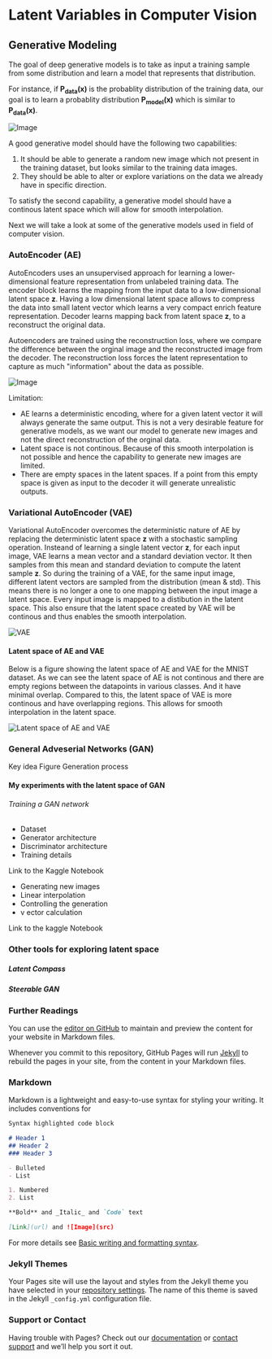 # Latent Variables in Computer Vision

## Generative Modeling

The goal of deep generative models is to take as input a training sample from some distribution and learn a model that represents that distribution.

For instance, if **P<sub>data</sub>(x)** is the probablity distribution of the training data, our goal is to learn a probablity distribution **P<sub>model</sub>(x)** which is similar to **P<sub>data</sub>(x)**.


![Image](https://github.com/raigon44/xai.github.io/blob/main/deepGenerativeModel.PNG)


A good generative model should have the following two capabilities:
1. It should be able to generate a random new image which not present in the training dataset, but looks similar to the training data images.
2. They should be able to alter or explore variations on the data we already have in specific direction.

To satisfy the second capability, a generative model should have a continous latent space which will allow for smooth interpolation.

Next we will take a look at some of the generative models used in field of computer vision.

### AutoEncoder (AE)

AutoEncoders uses an unsupervised approach for learning a lower-dimensional feature representation from unlabeled training data. The encoder block learns the mapping from the input data to a low-dimensional latent space **z**. Having a low dimensional latent space allows to compress the data into small latent vector which learns a very compact enrich feature representation. Decoder learns mapping back from latent space **z**, to a reconstruct the original data. 

Autoencoders are trained using the reconstruction loss, where we compare the difference between the orginal image and the reconstructed image from the decoder. The reconstruction loss forces the latent representation to capture as much "information" about the data as possible.

![Image](https://github.com/raigon44/xai.github.io/blob/main/AE.PNG)

Limitation:
- AE learns a deterministic encoding, where for a given latent vector it will always generate the same output. This is not a very desirable feature for generative models, as we want our model to generate new images and not the direct reconstruction of the orginal data.
- Latent space is not continous. Because of this smooth interpolation is not possible and hence the capability to generate new images are limited.
- There are empty spaces in the latent spaces. If a point from this empty space is given as input to the decoder it will generate unrealistic outputs.

### Variational AutoEncoder (VAE)

Variational AutoEncoder overcomes the deterministic nature of AE by replacing the deterministic latent space **z** with a stochastic sampling operation. Insteand of learning a single latent vector **z**, for each input image, VAE learns a mean vector and a standard deviation vector. It then samples from this mean and standard deviation to compute the latent sample **z**. So during the training of a VAE, for the same input image, different latent vectors are sampled from the distribution (mean & std). This means there is no longer a one to one mapping between the input image a latent space. Every input image is mapped to a distibution in the latent space. This also ensure that the latent space created by VAE will be continous and thus enables the smooth interpolation.   

![VAE](https://github.com/raigon44/xai.github.io/blob/main/VAE.PNG)

#### Latent space of AE and VAE

Below is a figure showing the latent space of AE and VAE for the MNIST dataset. As we can see the latent space of AE is not continous and there are empty regions between the datapoints in various classes. And it have minimal overlap. Compared to this, the latent space of VAE  is more continous and have overlapping regions. This allows for smooth interpolation in the latent space.

![Latent space of AE and VAE](https://github.com/raigon44/xai.github.io/blob/main/latentSpace.PNG)

### General Adveserial Networks (GAN)

Key idea
Figure
Generation process

#### My experiments with the latent space of GAN 

###### Training a GAN network

- Dataset
- Generator architecture
- Discriminator architecture
- Training details

Link to the Kaggle Notebook

- Generating new images
- Linear interpolation
- Controlling the generation
- v ector calculation

Link to the kaggle Notebook

### Other tools for exploring latent space

##### Latent Compass

##### Steerable GAN


### Further Readings



You can use the [editor on GitHub](https://github.com/raigon44/xai.github.io/edit/main/README.md) to maintain and preview the content for your website in Markdown files.

Whenever you commit to this repository, GitHub Pages will run [Jekyll](https://jekyllrb.com/) to rebuild the pages in your site, from the content in your Markdown files.

### Markdown

Markdown is a lightweight and easy-to-use syntax for styling your writing. It includes conventions for

```markdown
Syntax highlighted code block

# Header 1
## Header 2
### Header 3

- Bulleted
- List

1. Numbered
2. List

**Bold** and _Italic_ and `Code` text

[Link](url) and ![Image](src)
```

For more details see [Basic writing and formatting syntax](https://docs.github.com/en/github/writing-on-github/getting-started-with-writing-and-formatting-on-github/basic-writing-and-formatting-syntax).

### Jekyll Themes

Your Pages site will use the layout and styles from the Jekyll theme you have selected in your [repository settings](https://github.com/raigon44/xai.github.io/settings/pages). The name of this theme is saved in the Jekyll `_config.yml` configuration file.

### Support or Contact

Having trouble with Pages? Check out our [documentation](https://docs.github.com/categories/github-pages-basics/) or [contact support](https://support.github.com/contact) and we’ll help you sort it out.
